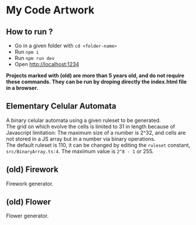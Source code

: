# My Code Artwork

## How to run ?

* Go in a given folder with `cd <folder-name>`
* Run `npm i`
* Run `npm run dev`
* Open [http://localhost:1234](http://localhost:1234)

**Projects marked with (old) are more than 5 years old, and do not require these commands. They can be run by droping directly the index.html file in a browser.**

## Elementary Celular Automata

A binary celular automata using a given ruleset to be generated. <br />
The grid on which evolve the cells is limited to 31 in length because of Javascript limitation: The maximum size of a number is 2^32, and cells are not stored in a JS array but in a number via binary operations. <br />
The default ruleset is 110, it can be changed by editing the `ruleset` constant, `src/BinaryArray.ts:4`. The maximum value is `2^8 - 1` or 255.

## (old) Firework

Firework generator.

## (old) Flower

Flower generator.